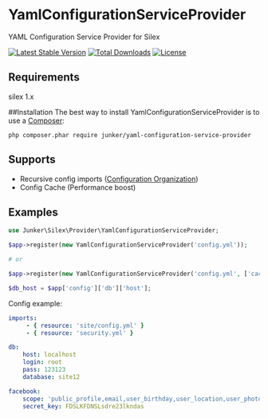 # YamlConfigurationServiceProvider
YAML Configuration Service Provider for Silex

[![Latest Stable Version](https://poser.pugx.org/junker/yaml-configuration-service-provider/v/stable)](https://packagist.org/packages/junker/yaml-configuration-service-provider)
[![Total Downloads](https://poser.pugx.org/junker/yaml-configuration-service-provider/downloads)](https://packagist.org/packages/junker/yaml-configuration-service-provider)
[![License](https://poser.pugx.org/junker/yaml-configuration-service-provider/license)](https://packagist.org/packages/junker/yaml-configuration-service-provider)

## Requirements
silex 1.x

##Installation
The best way to install YamlConfigurationServiceProvider is to use a [Composer](https://getcomposer.org/download):

    php composer.phar require junker/yaml-configuration-service-provider

## Supports
- Recursive config imports ([Configuration Organization](http://symfony.com/doc/current/cookbook/configuration/configuration_organization.html))
- Config Cache (Performance boost)

## Examples

```php
use Junker\Silex\Provider\YamlConfigurationServiceProvider;

$app->register(new YamlConfigurationServiceProvider('config.yml'));

# or

$app->register(new YamlConfigurationServiceProvider('config.yml', ['cache_dir' => '/tmp/config_cache']]));

$db_host = $app['config']['db']['host'];

```


Config example: 
```yaml
imports:
     - { resource: 'site/config.yml' }
     - { resource: 'security.yml' }

db:
    host: localhost
    login: root
    pass: 123123
    database: site12

facebook:
    scope: 'public_profile,email,user_birthday,user_location,user_photos'
    secret_key: FDSLKFDNSLsdre23lkndas
```


